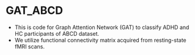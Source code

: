 # GAT_ABCD
  - This is code for Graph Attention Network (GAT) to classify ADHD and HC participants of ABCD dataset.
  - We utilize functional connectivity matrix acquired from resting-state fMRI scans.



